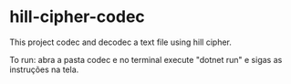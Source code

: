 # hill-cipher-codec
This project codec and decodec a text file using hill cipher.

To run: abra a pasta codec e no terminal execute "dotnet run" e sigas as instruções na tela.